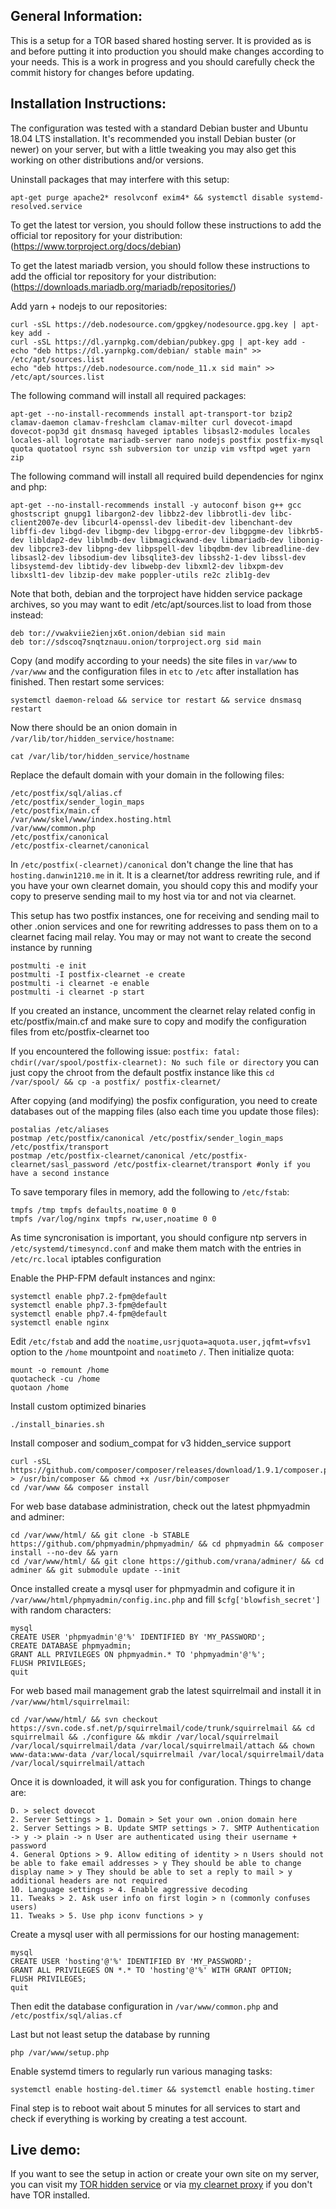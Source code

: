 General Information:
--------------------

This is a setup for a TOR based shared hosting server. It is provided as is and before putting it into production you should make changes according to your needs. This is a work in progress and you should carefully check the commit history for changes before updating.

Installation Instructions:
--------------------------

The configuration was tested with a standard Debian buster and Ubuntu 18.04 LTS installation. It's recommended you install Debian buster (or newer) on your server, but with a little tweaking you may also get this working on other distributions and/or versions.

Uninstall packages that may interfere with this setup:
```
apt-get purge apache2* resolvconf exim4* && systemctl disable systemd-resolved.service
```

To get the latest tor version, you should follow these instructions to add the official tor repository for your distribution: (https://www.torproject.org/docs/debian)

To get the latest mariadb version, you should follow these instructions to add the official tor repository for your distribution: (https://downloads.mariadb.org/mariadb/repositories/)

Add yarn + nodejs to our repositories:
```
curl -sSL https://deb.nodesource.com/gpgkey/nodesource.gpg.key | apt-key add -
curl -sSL https://dl.yarnpkg.com/debian/pubkey.gpg | apt-key add -
echo "deb https://dl.yarnpkg.com/debian/ stable main" >> /etc/apt/sources.list
echo "deb https://deb.nodesource.com/node_11.x sid main" >> /etc/apt/sources.list
```

The following command will install all required packages:
```
apt-get --no-install-recommends install apt-transport-tor bzip2 clamav-daemon clamav-freshclam clamav-milter curl dovecot-imapd dovecot-pop3d git dnsmasq haveged iptables libsasl2-modules locales locales-all logrotate mariadb-server nano nodejs postfix postfix-mysql quota quotatool rsync ssh subversion tor unzip vim vsftpd wget yarn zip
```
The following command will install all required build dependencies for nginx and php:
```
apt-get --no-install-recommends install -y autoconf bison g++ gcc ghostscript gnupg1 libargon2-dev libbz2-dev libbrotli-dev libc-client2007e-dev libcurl4-openssl-dev libedit-dev libenchant-dev libffi-dev libgd-dev libgmp-dev libgpg-error-dev libgpgme-dev libkrb5-dev libldap2-dev liblmdb-dev libmagickwand-dev libmariadb-dev libonig-dev libpcre3-dev libpng-dev libpspell-dev libqdbm-dev libreadline-dev libsasl2-dev libsodium-dev libsqlite3-dev libssh2-1-dev libssl-dev libsystemd-dev libtidy-dev libwebp-dev libxml2-dev libxpm-dev libxslt1-dev libzip-dev make poppler-utils re2c zlib1g-dev
```

Note that both, debian and the torproject have hidden service package archives, so you may want to edit /etc/apt/sources.list to load from those instead:
```
deb tor://vwakviie2ienjx6t.onion/debian sid main
deb tor://sdscoq7snqtznauu.onion/torproject.org sid main
```

Copy (and modify according to your needs) the site files in `var/www` to `/var/www` and the configuration files in `etc` to `/etc` after installation has finished. Then restart some services:
```
systemctl daemon-reload && service tor restart && service dnsmasq restart
```

Now there should be an onion domain in `/var/lib/tor/hidden_service/hostname`:
```
cat /var/lib/tor/hidden_service/hostname
```

Replace the default domain with your domain in the following files:
```
/etc/postfix/sql/alias.cf
/etc/postfix/sender_login_maps
/etc/postfix/main.cf
/var/www/skel/www/index.hosting.html
/var/www/common.php
/etc/postfix/canonical
/etc/postfix-clearnet/canonical
```

In `/etc/postfix(-clearnet)/canonical` don't change the line that has `hosting.danwin1210.me` in it. It is a clearnet/tor address rewriting rule, and if you have your own clearnet domain, you should copy this and modify your copy to preserve sending mail to my host via tor and not via clearnet.

This setup has two postfix instances, one for receiving and sending mail to other .onion services and one for rewriting addresses to pass them on to a clearnet facing mail relay. You may or may not want to create the second instance by running
```
postmulti -e init
postmulti -I postfix-clearnet -e create
postmulti -i clearnet -e enable
postmulti -i clearnet -p start
```
If you created an instance, uncomment the clearnet relay related config in etc/postfix/main.cf and make sure to copy and modify the configuration files from etc/postfix-clearnet too

If you encountered the following issue: `postfix: fatal: chdir(/var/spool/postfix-clearnet): No such file or directory` you can just copy the chroot from the default postfix instance like this `cd /var/spool/ && cp -a postfix/ postfix-clearnet/`

After copying (and modifying) the posfix configuration, you need to create databases out of the mapping files (also each time you update those files):
```
postalias /etc/aliases
postmap /etc/postfix/canonical /etc/postfix/sender_login_maps /etc/postfix/transport
postmap /etc/postfix-clearnet/canonical /etc/postfix-clearnet/sasl_password /etc/postfix-clearnet/transport #only if you have a second instance
```

To save temporary files in memory, add the following to `/etc/fstab`:
```
tmpfs /tmp tmpfs defaults,noatime 0 0
tmpfs /var/log/nginx tmpfs rw,user,noatime 0 0
```

As time syncronisation is important, you should configure ntp servers in `/etc/systemd/timesyncd.conf` and make them match with the entries in `/etc/rc.local` iptables configuration

Enable the PHP-FPM default instances and nginx:
```
systemctl enable php7.2-fpm@default
systemctl enable php7.3-fpm@default
systemctl enable php7.4-fpm@default
systemctl enable nginx
```

Edit `/etc/fstab` and add the `noatime,usrjquota=aquota.user,jqfmt=vfsv1` option to the `/home` mountpoint and `noatime`to `/`. Then initialize quota:
```
mount -o remount /home
quotacheck -cu /home
quotaon /home
```

Install custom optimized binaries
```
./install_binaries.sh
```

Install composer and sodium_compat for v3 hidden_service support
```
curl -sSL https://github.com/composer/composer/releases/download/1.9.1/composer.phar > /usr/bin/composer && chmod +x /usr/bin/composer
cd /var/www && composer install
```

For web base database administration, check out the latest phpmyadmin and adminer:
```
cd /var/www/html/ && git clone -b STABLE https://github.com/phpmyadmin/phpmyadmin/ && cd phpmyadmin && composer install --no-dev && yarn
cd /var/www/html/ && git clone https://github.com/vrana/adminer/ && cd adminer && git submodule update --init
```

Once installed create a mysql user for phpmyadmin and cofigure it in `/var/www/html/phpmyadmin/config.inc.php` and fill `$cfg['blowfish_secret']` with random characters:
```
mysql
CREATE USER 'phpmyadmin'@'%' IDENTIFIED BY 'MY_PASSWORD';
CREATE DATABASE phpmyadmin;
GRANT ALL PRIVILEGES ON phpmyadmin.* TO 'phpmyadmin'@'%';
FLUSH PRIVILEGES;
quit
```

For web based mail management grab the latest squirrelmail and install it in `/var/www/html/squirrelmail`:
```
cd /var/www/html/ && svn checkout https://svn.code.sf.net/p/squirrelmail/code/trunk/squirrelmail && cd squirrelmail && ./configure && mkdir /var/local/squirrelmail /var/local/squirrelmail/data /var/local/squirrelmail/attach && chown www-data:www-data /var/local/squirrelmail /var/local/squirrelmail/data /var/local/squirrelmail/attach
```

Once it is downloaded, it will ask you for configuration. Things to change are:
```
D. > select dovecot
2. Server Settings > 1. Domain > Set your own .onion domain here
2. Server Settings > B. Update SMTP settings > 7. SMTP Authentication -> y -> plain -> n User are authenticated using their username + password
4. General Options > 9. Allow editing of identity > n Users should not be able to fake email addresses > y They should be able to change display name > y They should be able to set a reply to mail > y additional headers are not required
10. Language settings > 4. Enable aggressive decoding
11. Tweaks > 2. Ask user info on first login > n (commonly confuses users)
11. Tweaks > 5. Use php iconv functions > y
```

Create a mysql user with all permissions for our hosting management:
```
mysql
CREATE USER 'hosting'@'%' IDENTIFIED BY 'MY_PASSWORD';
GRANT ALL PRIVILEGES ON *.* TO 'hosting'@'%' WITH GRANT OPTION;
FLUSH PRIVILEGES;
quit
```

Then edit the database configuration in `/var/www/common.php` and `/etc/postfix/sql/alias.cf`

Last but not least setup the database by running
```
php /var/www/setup.php
``` 

Enable systemd timers to regularly run various managing tasks:
```
systemctl enable hosting-del.timer && systemctl enable hosting.timer
```

Final step is to reboot wait about 5 minutes for all services to start and check if everything is working by creating a test account.

Live demo:
----------

If you want to see the setup in action or create your own site on my server, you can visit my [TOR hidden service](http://dhosting4xxoydyaivckq7tsmtgi4wfs3flpeyitekkmqwu4v4r46syd.onion) or via [my clearnet proxy](https://hosting.danwin1210.me) if you don't have TOR installed.
